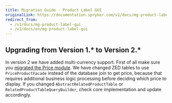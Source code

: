 ```yaml
---
title: Migration Guide - Product Label GUI
originalLink: https://documentation.spryker.com/v1/docs/mg-product-label-gui
redirect_from:
  - /v1/docs/mg-product-label-gui
  - /v1/docs/en/mg-product-label-gui
---
```


## Upgrading from Version 1.* to Version 2.*
In version 2 we have added multi-currency support. First of all make sure you [migrated the Price module](/docs/scos/dev/migration-and-integration/201811.0/module-migration-guides/mg-price). We have changed ZED tables to use `PriceProductFacade` instead of the database join to get price, because that requires additional business logic processing before deciding which price to display. If you changed `AbstractRelatedProductTable` or `RelatedProductTableQueryBuilder`, check core implementation and update accordingly.

<!--Last review date: Nov 23, 2017 by Aurimas Ličkus  -->
